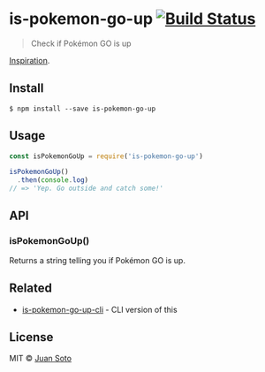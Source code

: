 # is-pokemon-go-up [![Build Status](https://travis-ci.org/sotojuan/is-pokemon-go-up.svg?branch=master)](https://travis-ci.org/sotojuan/is-pokemon-go-up)

> Check if Pokémon GO is up

[Inspiration](https://mobile.twitter.com/contrahacks/status/752564651485962240).

## Install

```
$ npm install --save is-pokemon-go-up
```

## Usage

```js
const isPokemonGoUp = require('is-pokemon-go-up')

isPokemonGoUp()
  .then(console.log)
// => 'Yep. Go outside and catch some!'
```

## API

### isPokemonGoUp()

Returns a string telling you if Pokémon GO is up.

## Related

- [is-pokemon-go-up-cli](https://github.com/sotojuan/is-pokemon-go-up-cli) - CLI version of this

## License

MIT © [Juan Soto](http://juansoto.me)
